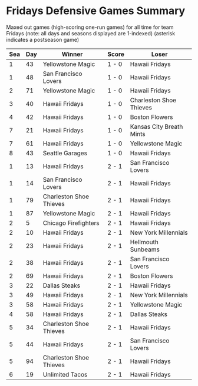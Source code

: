 # Fridays Defensive Games Summary



Maxed out games (high-scoring one-run games) for all time for team Fridays (note: all days and seasons displayed are 1-indexed) (asterisk indicates a postseason game)


| Sea | Day | Winner | Score | Loser | 
| ------ |------ |------ |------ |------ |
| 1 | 43 | Yellowstone Magic | 1 - 0 | Hawaii Fridays | 
| 1 | 48 | San Francisco Lovers | 1 - 0 | Hawaii Fridays | 
| 2 | 71 | Yellowstone Magic | 1 - 0 | Hawaii Fridays | 
| 3 | 40 | Hawaii Fridays | 1 - 0 | Charleston Shoe Thieves | 
| 4 | 42 | Hawaii Fridays | 1 - 0 | Boston Flowers | 
| 7 | 21 | Hawaii Fridays | 1 - 0 | Kansas City Breath Mints | 
| 7 | 61 | Hawaii Fridays | 1 - 0 | Yellowstone Magic | 
| 8 | 43 | Seattle Garages | 1 - 0 | Hawaii Fridays | 
| 1 | 13 | Hawaii Fridays | 2 - 1 | San Francisco Lovers | 
| 1 | 14 | San Francisco Lovers | 2 - 1 | Hawaii Fridays | 
| 1 | 79 | Charleston Shoe Thieves | 2 - 1 | Hawaii Fridays | 
| 1 | 87 | Yellowstone Magic | 2 - 1 | Hawaii Fridays | 
| 2 | 5 | Chicago Firefighters | 2 - 1 | Hawaii Fridays | 
| 2 | 10 | Hawaii Fridays | 2 - 1 | New York Millennials | 
| 2 | 23 | Hawaii Fridays | 2 - 1 | Hellmouth Sunbeams | 
| 2 | 38 | Hawaii Fridays | 2 - 1 | San Francisco Lovers | 
| 2 | 69 | Hawaii Fridays | 2 - 1 | Boston Flowers | 
| 3 | 22 | Dallas Steaks | 2 - 1 | Hawaii Fridays | 
| 3 | 49 | Hawaii Fridays | 2 - 1 | New York Millennials | 
| 3 | 58 | Hawaii Fridays | 2 - 1 | Yellowstone Magic | 
| 4 | 58 | Hawaii Fridays | 2 - 1 | Dallas Steaks | 
| 5 | 34 | Charleston Shoe Thieves | 2 - 1 | Hawaii Fridays | 
| 5 | 44 | Hawaii Fridays | 2 - 1 | San Francisco Lovers | 
| 5 | 94 | Charleston Shoe Thieves | 2 - 1 | Hawaii Fridays | 
| 6 | 19 | Unlimited Tacos | 2 - 1 | Hawaii Fridays | 



